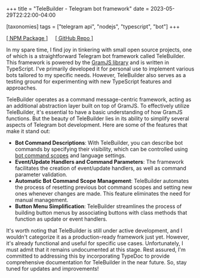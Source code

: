 +++
title = "TeleBuilder - Telegram bot framework"
date = 2023-05-29T22:22:00-04:00

[taxonomies]
tags = ["telegram api", "nodejs", "typescript", "bot"]
+++
  
[[ NPM Package ]](https://www.npmjs.com/package/telebuilder)&nbsp;&nbsp;&nbsp;&nbsp;&nbsp;[[ GitHub Repo ]](https://github.com/en9inerd/telebuilder)

In my spare time, I find joy in tinkering with small open source projects, one of which is a straightforward Telegram bot framework called TeleBuilder. This framework is powered by the [GramJS library](https://www.npmjs.com/package/telegram) and is written in TypeScript. I've primarily developed it for personal use to implement various bots tailored to my specific needs. However, TeleBuilder also serves as a testing ground for experimenting with new TypeScript features and approaches.
<!--more-->

TeleBuilder operates as a command message-centric framework, acting as an additional abstraction layer built on top of GramJS. To effectively utilize TeleBuilder, it's essential to have a basic understanding of how GramJS functions. But the beauty of TeleBuilder lies in its ability to simplify several aspects of Telegram bot development. Here are some of the features that make it stand out:

- **Bot Command Descriptions**: With TeleBuilder, you can describe bot commands by specifying their visibility, which can be controlled using [bot command scopes](https://core.telegram.org/bots/api#botcommandscope) and language settings.
- **Event/Update Handlers and Command Parameters**: The framework facilitates the creation of event/update handlers, as well as command parameter validation.
- **Automatic Bot Command Scope Management**: TeleBuilder automates the process of resetting previous bot command scopes and setting new ones whenever changes are made. This feature eliminates the need for manual management.
- **Button Menu Simplification**: TeleBuilder streamlines the process of building button menus by associating buttons with class methods that function as update or event handlers.

It's worth noting that TeleBuilder is still under active development, and I wouldn't categorize it as a production-ready framework just yet. However, it's already functional and useful for specific use cases. Unfortunately, I must admit that it remains undocumented at this stage. Rest assured, I'm committed to addressing this by incorporating TypeDoc to provide comprehensive documentation for TeleBuilder in the near future. So, stay tuned for updates and improvements!
